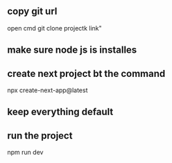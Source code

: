
## copy git url
open cmd 
git clone projectk link"

## make sure node js is installes 

## create next project bt the command 
npx create-next-app@latest

## keep everything default 
## run the project 
npm run dev 